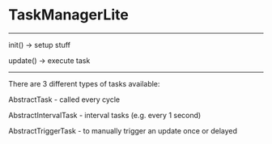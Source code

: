# TaskManagerLite

----------------------------------

init() -> setup stuff

update() -> execute task

----------------------------------

There are 3 different types of tasks available:

AbstractTask - called every cycle

AbstractIntervalTask - interval tasks (e.g. every 1 second)

AbstractTriggerTask - to manually trigger an update once or delayed
